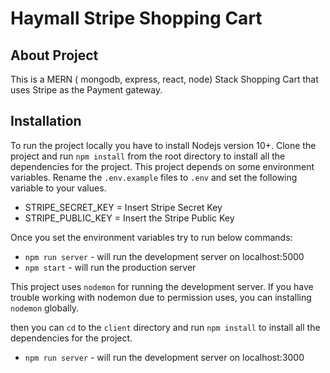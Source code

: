 # Haymall Stripe Shopping Cart

## About Project

This is a MERN ( mongodb, express, react, node) Stack Shopping Cart that uses Stripe as the Payment gateway.

## Installation

To run the project locally you have to install Nodejs version 10+. Clone the project and run `npm install` from the root directory to install all the dependencies for the project. This project depends on some environment variables. Rename the `.env.example` files to `.env` and set the following variable to your values.

- STRIPE_SECRET_KEY = Insert Stripe Secret Key
- STRIPE_PUBLIC_KEY = Insert the Stripe Public Key

Once you set the environment variables try to run below commands:

- `npm run server` - will run the development server on localhost:5000
- `npm start` - will run the production server

This project uses `nodemon` for running the development server. If you have trouble working with nodemon due to permission uses, you can installing `nodemon` globally.

then you can `cd` to the `client` directory and run `npm install` to install all the dependencies for the project.

- `npm run server` - will run the development server on localhost:3000
